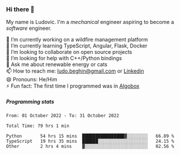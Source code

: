 ### Hi there 👋

My name is Ludovic. I'm a *mechanical* engineer aspiring to become a *software* engineer.

 🔭 I’m currently working on a wildfire management platform<br/>
 🌱 I’m currently learning TypeScript, Angular, Flask, Docker<br/>
 👯 I’m looking to collaborate on open source projects<br/>
 🤔 I’m looking for help with C++/Python bindings<br/>
 💬 Ask me about renewable energy or cats<br/>
 📫 How to reach me: ludo.beghin@gmail.com or [Linkedin](https://www.linkedin.com/in/ludovic-beghin/)<br/>
 😄 Pronouns: He/Him<br/>
 ⚡ Fun fact: The first time I programmed was in [Algobox](https://fr.wikipedia.org/wiki/Algobox)<br/>

##### Programming stats
<!--START_SECTION:waka-->

```text
From: 01 October 2022 - To: 31 October 2022

Total Time: 79 hrs 1 min

Python       54 hrs 15 mins  ████████████████▓░░░░░░░░   66.89 %
TypeScript   19 hrs 35 mins  ██████░░░░░░░░░░░░░░░░░░░   24.15 %
Other        2 hrs 4 mins    ▓░░░░░░░░░░░░░░░░░░░░░░░░   02.56 %
```

<!--END_SECTION:waka-->

